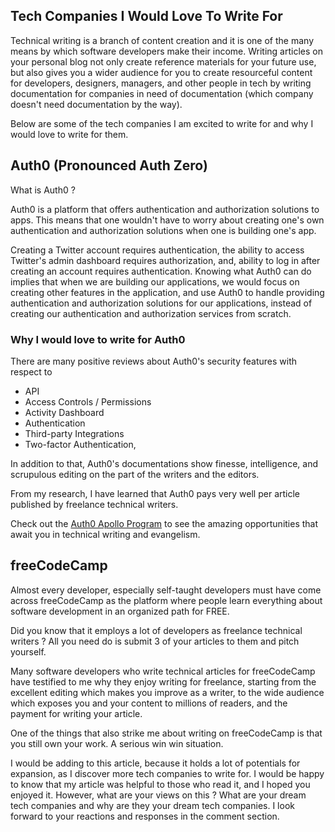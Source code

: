 ## Tech Companies I Would Love To Write For

Technical writing is a branch of content creation and it is one of the many means by which software developers make their income. Writing articles on your personal blog not only create reference materials for your future use, but also gives you a wider audience for you to create resourceful content for developers, designers, managers, and other people in tech by writing documentation for companies in need of documentation (which company doesn't need documentation by the way).

Below are some of the tech companies I am excited to write for and why I would love to write for them.

## Auth0 (Pronounced Auth Zero)
What is Auth0 ? 

Auth0 is a platform that offers authentication and authorization solutions to apps. This means that one wouldn't have to worry about creating one's own authentication and authorization solutions when one is building one's app. 

Creating a Twitter account requires authentication, the ability to access Twitter's admin dashboard requires authorization, and, ability to log in after creating an account requires authentication. Knowing what Auth0 can do implies that when we are building our applications,  we would focus on creating other features in the application, and use Auth0 to handle providing authentication and authorization solutions for our applications, instead of creating our authentication and authorization services from scratch. 

### Why I would love to write for Auth0
There are many positive reviews about Auth0's security features with respect to
- API
- Access Controls / Permissions
- Activity Dashboard
- Authentication
- Third-party Integrations
- Two-factor Authentication, 

In addition to that, Auth0's documentations show finesse, intelligence, and scrupulous editing on the part of the writers and the editors. 

From my research, I have learned that Auth0 pays very well per article published by freelance technical writers. 

Check out the  [Auth0 Apollo Program](https://auth0.com/apollo-program) to see the amazing opportunities that await you in technical writing and evangelism.

## freeCodeCamp
Almost every developer, especially self-taught developers must have come across freeCodeCamp as the platform where people learn everything about software development in an organized path for FREE. 

Did you know that it employs a lot of developers as freelance technical writers ? All you need do is submit 3 of your articles to them and pitch yourself. 

Many software developers who write technical articles for freeCodeCamp have testified to me why they enjoy writing for freelance, starting from the excellent editing which makes you improve as a writer, to the wide audience which exposes you and your content to millions of readers, 
and the payment for writing your article.

One of the things that also strike me about writing on freeCodeCamp is that you still own your work. A serious win win situation. 

I would be adding to this article, because it holds a lot of potentials for expansion, as I discover more tech companies to write for. I would be happy to know that my article was helpful to those who read it, and I hoped you enjoyed it. However, what are your views on this ? What are your dream tech companies and why are they your dream tech companies. I look forward to your reactions and responses in the comment section. 
